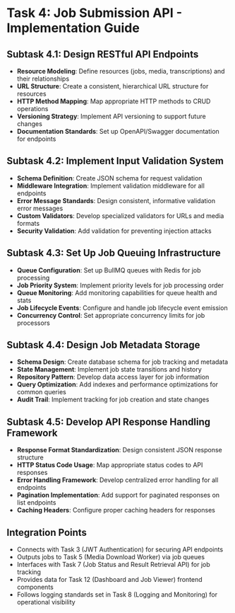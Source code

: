 # Task 4: Job Submission API - Implementation Guide

## Subtask 4.1: Design RESTful API Endpoints
- **Resource Modeling**: Define resources (jobs, media, transcriptions) and their relationships
- **URL Structure**: Create a consistent, hierarchical URL structure for resources
- **HTTP Method Mapping**: Map appropriate HTTP methods to CRUD operations
- **Versioning Strategy**: Implement API versioning to support future changes
- **Documentation Standards**: Set up OpenAPI/Swagger documentation for endpoints

## Subtask 4.2: Implement Input Validation System
- **Schema Definition**: Create JSON schema for request validation
- **Middleware Integration**: Implement validation middleware for all endpoints
- **Error Message Standards**: Design consistent, informative validation error messages
- **Custom Validators**: Develop specialized validators for URLs and media formats
- **Security Validation**: Add validation for preventing injection attacks

## Subtask 4.3: Set Up Job Queuing Infrastructure
- **Queue Configuration**: Set up BullMQ queues with Redis for job processing
- **Job Priority System**: Implement priority levels for job processing order
- **Queue Monitoring**: Add monitoring capabilities for queue health and stats
- **Job Lifecycle Events**: Configure and handle job lifecycle event emission
- **Concurrency Control**: Set appropriate concurrency limits for job processors

## Subtask 4.4: Design Job Metadata Storage
- **Schema Design**: Create database schema for job tracking and metadata
- **State Management**: Implement job state transitions and history
- **Repository Pattern**: Develop data access layer for job information
- **Query Optimization**: Add indexes and performance optimizations for common queries
- **Audit Trail**: Implement tracking for job creation and state changes

## Subtask 4.5: Develop API Response Handling Framework
- **Response Format Standardization**: Design consistent JSON response structure
- **HTTP Status Code Usage**: Map appropriate status codes to API responses
- **Error Handling Framework**: Develop centralized error handling for all endpoints
- **Pagination Implementation**: Add support for paginated responses on list endpoints
- **Caching Headers**: Configure proper caching headers for responses

## Integration Points
- Connects with Task 3 (JWT Authentication) for securing API endpoints
- Outputs jobs to Task 5 (Media Download Worker) via job queues
- Interfaces with Task 7 (Job Status and Result Retrieval API) for job tracking
- Provides data for Task 12 (Dashboard and Job Viewer) frontend components
- Follows logging standards set in Task 8 (Logging and Monitoring) for operational visibility 